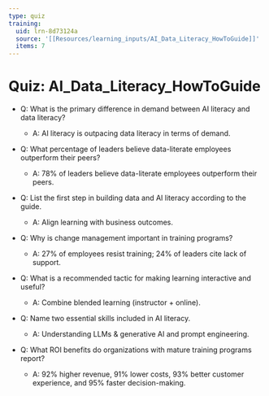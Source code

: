 ```yaml
---
type: quiz
training:
  uid: lrn-8d73124a
  source: '[[Resources/learning_inputs/AI_Data_Literacy_HowToGuide]]'
  items: 7
---
```

# Quiz: AI_Data_Literacy_HowToGuide

- Q: What is the primary difference in demand between AI literacy and data literacy?  
  - A: AI literacy is outpacing data literacy in terms of demand.

- Q: What percentage of leaders believe data-literate employees outperform their peers?  
  - A: 78% of leaders believe data-literate employees outperform their peers.

- Q: List the first step in building data and AI literacy according to the guide.  
  - A: Align learning with business outcomes.

- Q: Why is change management important in training programs?  
  - A: 27% of employees resist training; 24% of leaders cite lack of support.

- Q: What is a recommended tactic for making learning interactive and useful?  
  - A: Combine blended learning (instructor + online).

- Q: Name two essential skills included in AI literacy.  
  - A: Understanding LLMs & generative AI and prompt engineering.

- Q: What ROI benefits do organizations with mature training programs report?  
  - A: 92% higher revenue, 91% lower costs, 93% better customer experience, and 95% faster decision-making.
